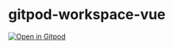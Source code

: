 # gitpod-workspace-vue


[![Open in Gitpod](https://img.shields.io/badge/Gitpod-ready--to--code-blue?logo=gitpod)](https://gitpod.io/#https://github.com/BJ0815/gitpod-workspace-vue)

